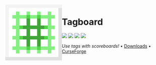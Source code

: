 <img src="icon.png" align="left" width="180px"/>

# Tagboard

[![](https://img.shields.io/github/license/Juuxel/Tagboard.svg)](COPYING) [![](https://img.shields.io/github/release/Juuxel/Tagboard.svg)](https://github.com/Juuxel/Tagboard/releases) ![](http://cf.way2muchnoise.eu/versions/minecraft_tagboard_all.svg) [![](http://cf.way2muchnoise.eu/tagboard.svg)](https://curseforge.com/minecraft/mc-mods/tagboard)

*Use tags with scoreboards!* • [Downloads](https://github.com/Juuxel/Tagboard/releases) • [CurseForge](https://curseforge.com/minecraft/mc-mods/tagboard)
